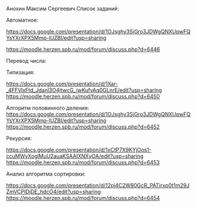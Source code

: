 Анохин Максим Сергеевич
Список заданий:

Автоматное:

https://docs.google.com/presentation/d/1OJsghy3SjGro3JDWgQNXUpwFQYsYXrXPX5Mmp-lUZBI/edit?usp=sharing

https://moodle.herzen.spb.ru/mod/forum/discuss.php?d=6446

Перевод числа:

Типизация:

https://docs.google.com/presentation/d/1Xar-_4FFVlxFtd_Jdanl3O4jtwcG_jwKufvAq0GLnrE/edit?usp=sharing
https://moodle.herzen.spb.ru/mod/forum/discuss.php?d=6450

Алгоритм половинного деления:
https://docs.google.com/presentation/d/1OJsghy3SjGro3JDWgQNXUpwFQYsYXrXPX5Mmp-lUZBI/edit?usp=sharing
https://moodle.herzen.spb.ru/mod/forum/discuss.php?d=6452

Рекурсия:

https://docs.google.com/presentation/d/1xCtP7X9KYjOos1-ccuMWyXoglMuU2auaKSAAIXNXyOA/edit?usp=sharing
https://moodle.herzen.spb.ru/mod/forum/discuss.php?d=6453

Анализ алгоритма сортировки:

https://docs.google.com/presentation/d/12pj4C2W80GcR_PATirxp0t1m29JZmVCPIDjDE_hdcO4/edit?usp=sharing
https://moodle.herzen.spb.ru/mod/forum/discuss.php?d=6454

